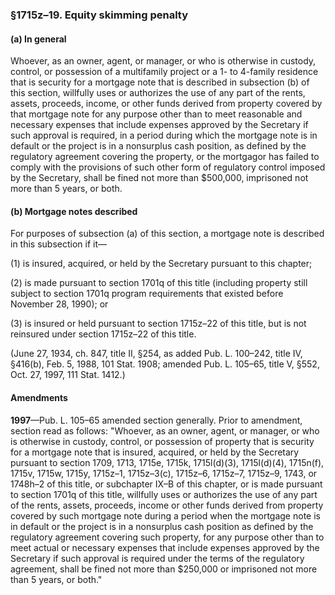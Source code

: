 ### §1715z–19. Equity skimming penalty ###

#### (a) In general ####

Whoever, as an owner, agent, or manager, or who is otherwise in custody, control, or possession of a multifamily project or a 1- to 4-family residence that is security for a mortgage note that is described in subsection (b) of this section, willfully uses or authorizes the use of any part of the rents, assets, proceeds, income, or other funds derived from property covered by that mortgage note for any purpose other than to meet reasonable and necessary expenses that include expenses approved by the Secretary if such approval is required, in a period during which the mortgage note is in default or the project is in a nonsurplus cash position, as defined by the regulatory agreement covering the property, or the mortgagor has failed to comply with the provisions of such other form of regulatory control imposed by the Secretary, shall be fined not more than $500,000, imprisoned not more than 5 years, or both.

#### (b) Mortgage notes described ####

For purposes of subsection (a) of this section, a mortgage note is described in this subsection if it—

(1) is insured, acquired, or held by the Secretary pursuant to this chapter;

(2) is made pursuant to section 1701q of this title (including property still subject to section 1701q program requirements that existed before November 28, 1990); or

(3) is insured or held pursuant to section 1715z–22 of this title, but is not reinsured under section 1715z–22 of this title.

(June 27, 1934, ch. 847, title II, §254, as added Pub. L. 100–242, title IV, §416(b), Feb. 5, 1988, 101 Stat. 1908; amended Pub. L. 105–65, title V, §552, Oct. 27, 1997, 111 Stat. 1412.)

#### Amendments ####

**1997**—Pub. L. 105–65 amended section generally. Prior to amendment, section read as follows: "Whoever, as an owner, agent, or manager, or who is otherwise in custody, control, or possession of property that is security for a mortgage note that is insured, acquired, or held by the Secretary pursuant to section 1709, 1713, 1715e, 1715k, 1715l(d)(3), 1715l(d)(4), 1715n(f), 1715v, 1715w, 1715y, 1715z–1, 1715z–3(c), 1715z–6, 1715z–7, 1715z–9, 1743, or 1748h–2 of this title, or subchapter IX–B of this chapter, or is made pursuant to section 1701q of this title, willfully uses or authorizes the use of any part of the rents, assets, proceeds, income or other funds derived from property covered by such mortgage note during a period when the mortgage note is in default or the project is in a nonsurplus cash position as defined by the regulatory agreement covering such property, for any purpose other than to meet actual or necessary expenses that include expenses approved by the Secretary if such approval is required under the terms of the regulatory agreement, shall be fined not more than $250,000 or imprisoned not more than 5 years, or both."